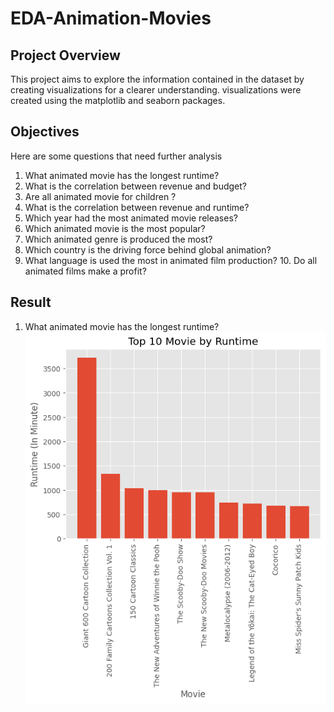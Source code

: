 # EDA-Animation-Movies

## Project Overview
This project aims to explore the information contained in the dataset by creating visualizations for a clearer understanding. visualizations were created using the matplotlib and seaborn packages.

## Objectives
Here are some questions that need further analysis
1. What animated movie has the longest runtime?
2. What is the correlation between revenue and budget?
3. Are all animated movie for children ?
4. What is the correlation between revenue and runtime?
5. Which year had the most animated movie releases?
6. Which animated movie is the most popular?
7. Which animated genre is produced the most?
8. Which country is the driving force behind global animation?
9. What language is used the most in animated film production? 10. Do all animated films make a profit?

## Result
1. What animated movie has the longest runtime?
![1](Result/1.png)
   


